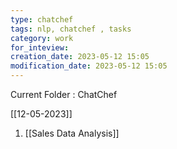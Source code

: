```yaml
---
type: chatchef
tags: nlp, chatchef , tasks
category: work
for_inteview: 
creation_date: 2023-05-12 15:05
modification_date: 2023-05-12 15:05
---
```



 
Current Folder : ChatChef




[[12-05-2023]]


1. [[Sales Data Analysis]]